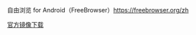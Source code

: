 自由浏览 for Android（FreeBrowser）https://freebrowser.org/zh

[官方镜像下载](https://raw.githubusercontent.com/greatfire/x/master/FreeBrowser.apk)
